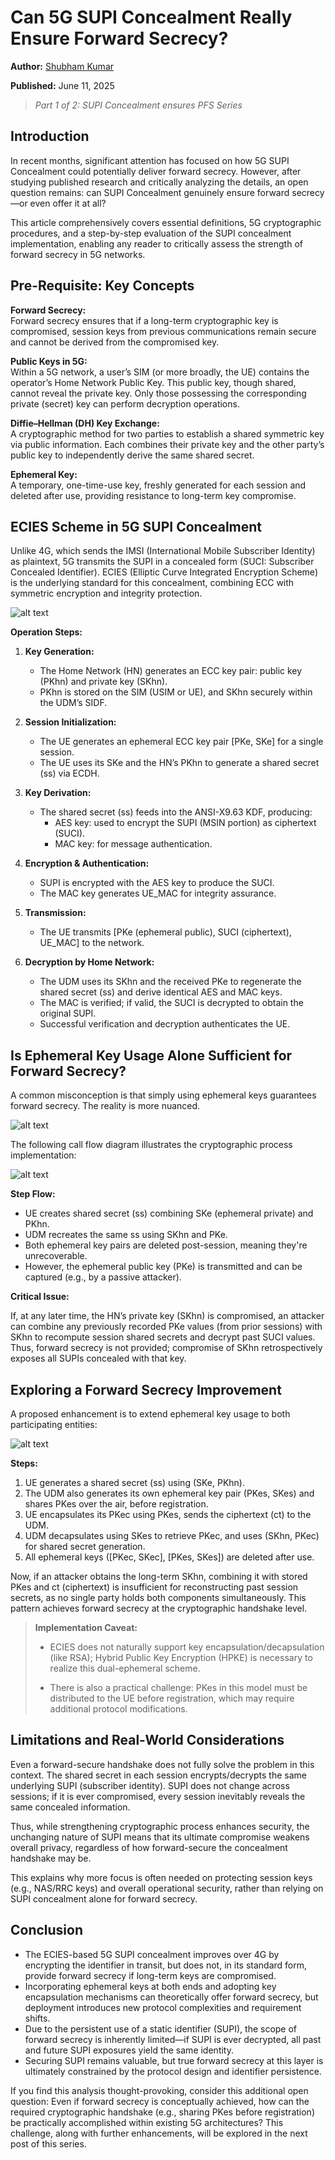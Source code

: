 # Can 5G SUPI Concealment Really Ensure Forward Secrecy?

**Author:** [Shubham Kumar](https://www.linkedin.com/in/chmodshubham/)

**Published:** June 11, 2025

> *Part 1 of 2: SUPI Concealment ensures PFS Series*

## Introduction

In recent months, significant attention has focused on how 5G SUPI Concealment could potentially deliver forward secrecy. However, after studying published research and critically analyzing the details, an open question remains: can SUPI Concealment genuinely ensure forward secrecy—or even offer it at all?

This article comprehensively covers essential definitions, 5G cryptographic procedures, and a step-by-step evaluation of the SUPI concealment implementation, enabling any reader to critically assess the strength of forward secrecy in 5G networks.

## Pre-Requisite: Key Concepts

**Forward Secrecy:**  
Forward secrecy ensures that if a long-term cryptographic key is compromised, session keys from previous communications remain secure and cannot be derived from the compromised key.

**Public Keys in 5G:**  
Within a 5G network, a user’s SIM (or more broadly, the UE) contains the operator’s Home Network Public Key. This public key, though shared, cannot reveal the private key. Only those possessing the corresponding private (secret) key can perform decryption operations.

**Diffie–Hellman (DH) Key Exchange:**  
A cryptographic method for two parties to establish a shared symmetric key via public information. Each combines their private key and the other party’s public key to independently derive the same shared secret.

**Ephemeral Key:**  
A temporary, one-time-use key, freshly generated for each session and deleted after use, providing resistance to long-term key compromise.

## ECIES Scheme in 5G SUPI Concealment

Unlike 4G, which sends the IMSI (International Mobile Subscriber Identity) as plaintext, 5G transmits the SUPI in a concealed form (SUCI: Subscriber Concealed Identifier). ECIES (Elliptic Curve Integrated Encryption Scheme) is the underlying standard for this concealment, combining ECC with symmetric encryption and integrity protection.

![alt text](./images/supi-concealment-pfs/ecies-scheme.webp)

**Operation Steps:**

1. **Key Generation:**
    - The Home Network (HN) generates an ECC key pair: public key (PKhn) and private key (SKhn).
    - PKhn is stored on the SIM (USIM or UE), and SKhn securely within the UDM’s SIDF.

2. **Session Initialization:**
    - The UE generates an ephemeral ECC key pair [PKe, SKe] for a single session.
    - The UE uses its SKe and the HN’s PKhn to generate a shared secret (ss) via ECDH.

3. **Key Derivation:**
    - The shared secret (ss) feeds into the ANSI-X9.63 KDF, producing:
        - AES key: used to encrypt the SUPI (MSIN portion) as ciphertext (SUCI).
        - MAC key: for message authentication.

4. **Encryption & Authentication:**
    - SUPI is encrypted with the AES key to produce the SUCI.
    - The MAC key generates UE_MAC for integrity assurance.

5. **Transmission:**
    - The UE transmits [PKe (ephemeral public), SUCI (ciphertext), UE_MAC] to the network.

6. **Decryption by Home Network:**
    - The UDM uses its SKhn and the received PKe to regenerate the shared secret (ss) and derive identical AES and MAC keys.
    - The MAC is verified; if valid, the SUCI is decrypted to obtain the original SUPI.
    - Successful verification and decryption authenticates the UE.

## Is Ephemeral Key Usage Alone Sufficient for Forward Secrecy?

A common misconception is that simply using ephemeral keys guarantees forward secrecy. The reality is more nuanced.

![alt text](./images/supi-concealment-pfs/shared-secrets.webp)

The following call flow diagram illustrates the cryptographic process implementation:

![alt text](./images/supi-concealment-pfs/call-flow.webp)


**Step Flow:**

- UE creates shared secret (ss) combining SKe (ephemeral private) and PKhn.
- UDM recreates the same ss using SKhn and PKe.
- Both ephemeral key pairs are deleted post-session, meaning they're unrecoverable.
- However, the ephemeral public key (PKe) is transmitted and can be captured (e.g., by a passive attacker).

**Critical Issue:**

If, at any later time, the HN’s private key (SKhn) is compromised, an attacker can combine any previously recorded PKe values (from prior sessions) with SKhn to recompute session shared secrets and decrypt past SUCI values. Thus, forward secrecy is not provided; compromise of SKhn retrospectively exposes all SUPIs concealed with that key.

## Exploring a Forward Secrecy Improvement

A proposed enhancement is to extend ephemeral key usage to both participating entities:

![alt text](./images/supi-concealment-pfs/end.webp)

**Steps:**

1. UE generates a shared secret (ss) using (SKe, PKhn).
2. The UDM also generates its own ephemeral key pair (PKes, SKes) and shares PKes over the air, before registration.
3. UE encapsulates its PKec using PKes, sends the ciphertext (ct) to the UDM.
4. UDM decapsulates using SKes to retrieve PKec, and uses (SKhn, PKec) for shared secret generation.
5. All ephemeral keys ([PKec, SKec], [PKes, SKes]) are deleted after use.

Now, if an attacker obtains the long-term SKhn, combining it with stored PKes and ct (ciphertext) is insufficient for reconstructing past session secrets, as no single party holds both components simultaneously. This pattern achieves forward secrecy at the cryptographic handshake level.

> **Implementation Caveat:**
> - ECIES does not naturally support key encapsulation/decapsulation (like RSA); Hybrid Public Key Encryption (HPKE) is necessary to realize this dual-ephemeral scheme.
>
> - There is also a practical challenge: PKes in this model must be distributed to the UE before registration, which may require additional protocol modifications.

## Limitations and Real-World Considerations

Even a forward-secure handshake does not fully solve the problem in this context. The shared secret in each session encrypts/decrypts the same underlying SUPI (subscriber identity). SUPI does not change across sessions; if it is ever compromised, every session inevitably reveals the same concealed information.

Thus, while strengthening cryptographic process enhances security, the unchanging nature of SUPI means that its ultimate compromise weakens overall privacy, regardless of how forward-secure the concealment handshake may be.

This explains why more focus is often needed on protecting session keys (e.g., NAS/RRC keys) and overall operational security, rather than relying on SUPI concealment alone for forward secrecy.

## Conclusion

- The ECIES-based 5G SUPI concealment improves over 4G by encrypting the identifier in transit, but does not, in its standard form, provide forward secrecy if long-term keys are compromised.
- Incorporating ephemeral keys at both ends and adopting key encapsulation mechanisms can theoretically offer forward secrecy, but deployment introduces new protocol complexities and requirement shifts.
- Due to the persistent use of a static identifier (SUPI), the scope of forward secrecy is inherently limited—if SUPI is ever decrypted, all past and future SUPI exposures yield the same identity.
- Securing SUPI remains valuable, but true forward secrecy at this layer is ultimately constrained by the protocol design and identifier persistence.

If you find this analysis thought-provoking, consider this additional open question: Even if forward secrecy is conceptually achieved, how can the required cryptographic handshake (e.g., sharing PKes before registration) be practically accomplished within existing 5G architectures? This challenge, along with further enhancements, will be explored in the next post of this series.